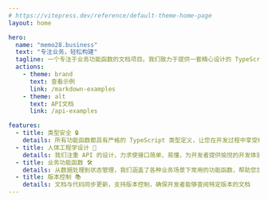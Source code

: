 ```yaml
---
# https://vitepress.dev/reference/default-theme-home-page
layout: home

hero:
  name: "memo28.business"
  text: "专注业务，轻松构建"
  tagline: 一个专注于业务功能函数的文档项目。我们致力于提供一套精心设计的 TypeScript 类型定义和人性化的 API，助力开发者轻松构建稳健的业务逻辑。
  actions:
    - theme: brand
      text: 查看示例
      link: /markdown-examples
    - theme: alt
      text: API文档
      link: /api-examples

features:
  - title: 类型安全 🔒
    details: 所有功能函数都具有严格的 TypeScript 类型定义，让您在开发过程中享受编译时的类型检查和智能提示
  - title: 人体工程学设计 🚀
    details: 我们注重 API 的设计，力求使接口简单、易懂，为开发者提供愉悦的开发体验
  - title: 业务功能函数 🛠️
    details: 从数据处理到状态管理，我们涵盖了各种业务场景下常用的功能函数，帮助您加速开发过程
  - title: 版本控制 📚
    details: 文档与代码同步更新，支持版本控制，确保开发者能够查阅特定版本的文档
---
```


